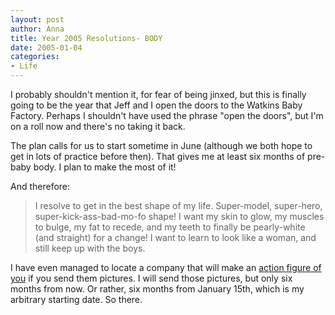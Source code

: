 ```yaml
--- 
layout: post
author: Anna
title: Year 2005 Resolutions- BODY
date: 2005-01-04
categories: 
- Life
---
```


I probably shouldn't mention it, for fear of being jinxed, but this is finally going to be the year that Jeff and I open the doors to the Watkins Baby Factory. Perhaps I shouldn't have used the phrase "open the doors", but I'm on a roll now and there's no taking it back.

The plan calls for us to start sometime in June (although we both hope to get in lots of practice before then). That gives me at least six months of pre-baby body. I plan to make the most of it!

And therefore:

> I resolve to get in the best shape of my life. Super-model, super-hero, super-kick-ass-bad-mo-fo shape! I want my skin to glow, my muscles to bulge, my fat to recede, and my teeth to finally be pearly-white (and straight) for a change! I want to learn to look like a woman, and still keep up with the boys. 

I have even managed to locate a company that will make an [ action figure of you][1] if you send them pictures. I will send those pictures, but only six months from now. Or rather, six months from January 15th, which is my arbitrary starting date. So there.

   [1]: http://www.andgor.com/Personalized_Figures/personalized_figures.html

